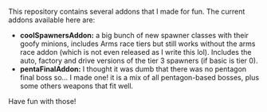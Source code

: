 This repository contains several addons that I made for fun.
The current addons available here are:
  - **coolSpawnersAddon:** a big bunch of new spawner classes with their goofy minions, includes Arms race tiers but still works without the arms race addon (which is not even released as I write this lol). Includes the auto, factory and drive versions of the tier 3 spawners (if basic is tier 0).
  - **pentaFinalAddon:** I thought it was dumb that there was no pentagon final boss so... I made one! it is a mix of all pentagon-based bosses, plus some others weapons that fit well.

Have fun with those!
